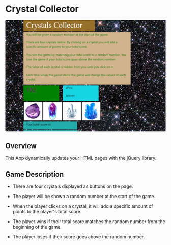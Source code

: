 # Crystal Collector

![alt text](./assets/images/Capture.PNG)

## Overview

This App  dynamically updates your HTML pages with the jQuery library.

## Game Description

* There are four crystals displayed as buttons on the page.

* The player will be shown a random number at the start of the game.

* When the player clicks on a crystal, it will add a specific amount of points to the player's total score. 

* The player wins if their total score matches the random number from the beginning of the game.

* The player loses if their score goes above the random number.